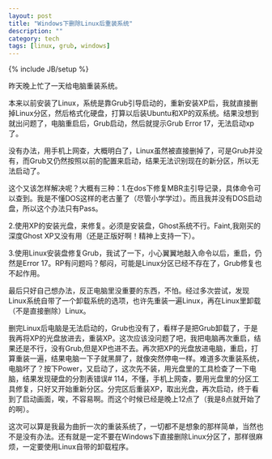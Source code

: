 ```yaml
---
layout: post
title: "Windows下删除Linux后重装系统"
description: ""
category: tech
tags: [linux, grub, windows]
---
```

{% include JB/setup %}

昨天晚上忙了一天给电脑重装系统。

本来以前安装了Linux，系统是靠Grub引导启动的，重新安装XP后，我就直接删掉Linux分区，然后格式化硬盘，打算以后装Ubuntu和XP的双系统。结果没想到就出问题了，电脑重启后，Grub启动，然后就提示Grub Error 17，无法启动xp了。
    
没有办法，用手机上网查，大概明白了，Linux虽然被直接删掉了，可是Grub并没有，而Grub又仍然按照以前的配置来启动，结果无法识别现在的新分区，所以无法启动了。
	    
这个又该怎样解决呢？大概有三种：1.在dos下修复MBR主引导记录，具体命令可以查到。我是不懂DOS这样的老古董了（尽管小学学过）。而且我并没有DOS启动盘，所以这个办法只有Pass。
		    
2.使用XP的安装光盘，来修复。必须是安装盘，Ghost系统不行。Faint,我刚买的深度Ghost XP又没有用（还是正版好啊！精神上支持一下）。
			    
3.使用Linux安装盘修复Grub，我试了一下，小心翼翼地敲入命令以后，重启，仍然是Error 17。RP有问题吗？郁闷，可能是Linux分区已经不存在了，Grub修复也不起作用。
				    
最后只好自己想办法，反正电脑里没重要的东西，不怕。经过多次尝试，发现Linux系统自带了一个卸载系统的选项，也许先重装一遍Linux，再在Linux里卸载（不是直接删除）Linux。
					    
删完Linux后电脑是无法启动的，Grub也没有了，看样子是把Grub卸载了，于是我再将XP的光盘放进去，重装XP。这次应该没问题了吧，我把电脑再次重启，结果还是不行，没有Grub,但是XP也进不去。再次把XP的光盘放进电脑，重启，打算重装一遍，结果电脑一下子就黑屏了，就像突然停电一样。难道多次重装系统，电脑坏了？按下Power，又启动了，这次先不装，用光盘里的工具检查了一下电脑，结果发现硬盘的分割表错误# 114，不懂，手机上网查，要用光盘里的分区工具修复，只好又开始重新分区。分完区后重装XP，取出光盘，再次启动，终于看到了启动画面，唉，不容易啊。而这个时候已经是晚上12点了（我是8点就开始了的啊）。
						    
这次可以算是我最为曲折一次的重装系统了，一切都不是想象的那样简单，当然也不是没有办法。还有就是一定不要在Windows下直接删除Linux分区了，那样很麻烦，一定要使用Linux自带的卸载程序。
